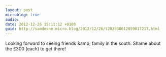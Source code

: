 ```yaml
---
layout: post
microblog: true
audio: 
date: 2012-12-26 15:11:12 +0100
guid: http://samdeane.micro.blog/2012/12/26/t283938012059017217.html
---
```

Looking forward to seeing friends &amp;amp; family in the south. Shame about the £300 (each) to get there!
